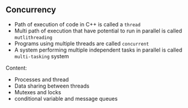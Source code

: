 ## Concurrency

- Path of execution of code in C++ is called a `thread`
- Multi path of execution that have potential to run in parallel is called `mutlithreading`
- Programs using multiple threads are called `concurrent`
- A system performing multiple independent tasks in parallel is called `multi-tasking` system

Content:
- Processes and thread
- Data sharing between threads  
- Mutexes and locks
- conditional variable and message queues